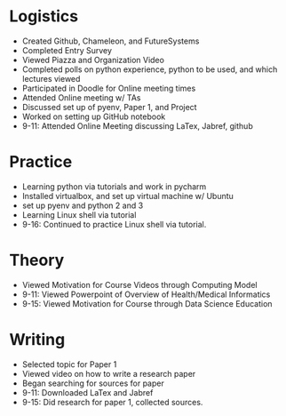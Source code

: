   
# Logistics
  
* Created Github, Chameleon, and FutureSystems
* Completed Entry Survey     
* Viewed Piazza and Organization Video
* Completed polls on python experience, python to be used, and which lectures viewed
* Participated in Doodle for Online meeting times
* Attended Online meeting w/ TAs
* Discussed set up of pyenv, Paper 1, and Project
* Worked on setting up GitHub notebook
* 9-11: Attended Online Meeting discussing LaTex, Jabref, github
  
# Practice

* Learning python via tutorials and work in pycharm
* Installed virtualbox, and set up virtual machine w/ Ubuntu
* set up pyenv and python 2 and 3
* Learning Linux shell via tutorial
* 9-16: Continued to practice Linux shell via tutorial.
  
# Theory

* Viewed Motivation for Course Videos through Computing Model
* 9-11: Viewed Powerpoint of Overview of Health/Medical Informatics
* 9-15: Viewed Motivation for Course through Data Science Education
  
# Writing
  
* Selected topic for Paper 1
* Viewed video on how to write a research paper
* Began searching for sources for paper
* 9-11: Downloaded LaTex and Jabref
* 9-15: Did research for paper 1, collected sources.

  
